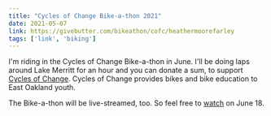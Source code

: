 ```yaml
---
title: "Cycles of Change Bike-a-thon 2021"
date: 2021-05-07
link: https://givebutter.com/bikeathon/cofc/heathermoorefarley
tags: ['link', 'biking']
---
```

I'm riding in the Cycles of Change Bike-a-thon in June. I'll be doing laps around Lake Merritt for an hour and you can
donate a sum, to support [Cycles of Change](https://cyclesofchange.org/). Cycles of Change provides bikes and bike 
education to East Oakland youth.

The Bike-a-thon will be live-streamed, too. So feel free to [watch](https://givebutter.com/bikeathon) on June 18.
